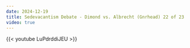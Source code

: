 ```yaml
---
date: 2024-12-19
title: Sedevacantism Debate - Dimond vs. Albrecht (Gnrhead) 22 of 23
video: true
---
```



{{< youtube LuPdrddiJEU >}}
